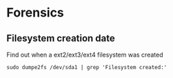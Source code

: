 # Forensics

## Filesystem creation date

Find out when a ext2/ext3/ext4 filesystem was created

```
sudo dumpe2fs /dev/sda1 | grep 'Filesystem created:'
```

